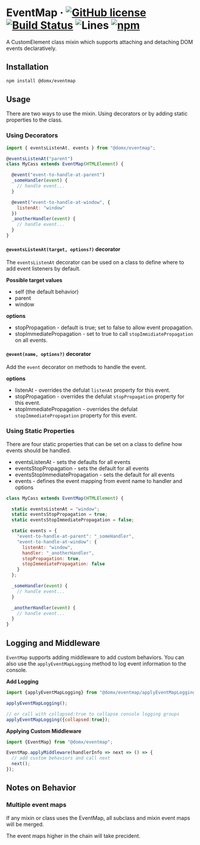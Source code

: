 # EventMap &middot; [![GitHub license](https://img.shields.io/badge/license-MIT-blue.svg)](https://www.mit.edu/~amini/LICENSE.md) [![Build Status](https://travis-ci.com/domxjs/domx.svg?branch=packages/EventMap)](https://travis-ci.com/github/domxjs/domx) ![Lines](https://img.shields.io/badge/Coverage-100%25-brightgreen.svg) [![npm](https://img.shields.io/npm/v/@domx/eventmap)](https://www.npmjs.com/package/@domx/eventmap)


A CustomElement class mixin which supports attaching and detaching DOM events declaratively.

## Installation
```sh
npm install @domx/eventmap
```

## Usage
There are two ways to use the mixin. Using decorators or by adding static properties to the class.

### Using Decorators
```js
import { eventsListenAt, events } from "@domx/eventmap";

@eventsListenAt("parent")
class MyCass extends EventMap(HTMLElement) {

  @event("event-to-handle-at-parent")
  _someHandler(event) {
    // handle event...
  }

  @event("event-to-handle-at-window", {
    listenAt: "window"
  })
  _anotherHandler(event) {
    // handle event...
  }
}
```
#### `@eventsListenAt(target, options?)` decorator
The `eventsListenAt` decorator can be used on a class to define where to add event listeners by default.

**Possible target values** 
- self (the default behavior)
- parent
- window

**options**
 - stopPropagation - default is true; set to false to allow event propagation.
 - stopImmediatePropagation - set to true to call `stopImmidiatePropagation` on all events.

#### `@event(name, options?)` decorator
Add the `event` decorator on methods to handle the event.

**options**
- listenAt - overrides the defulat `listenAt` property for this event.
- stopPropagation - overrides the defulat `stopPropagation` property for this event.
- stopImmediatePropagation - overrides the defulat `stopImmediatePropagation` property for this event.

### Using Static Properties
There are four static properties that can be set on a class to
define how events should be handled.
- eventsListenAt - sets the defaults for all events
- eventsStopPropagation - sets the default for all events
- eventsStopImmediatePropagation - sets the default for all events
- events - defines the event mapping from event name to handler and options
```js
class MyCass extends EventMap(HTMLElement) {

  static eventsListenAt = "window";
  static eventsStopPropagation = true;
  static eventsStopImmediatePropagation = false;

  static events = {
    "event-to-handle-at-parent": "_someHandler",
    "event-to-handle-at-window": {
      listenAt: "window",
      handler: "_anotherHandler",
      stopPropagation: true,
      stopImmediatePropagation: false
    }
  };

  _someHandler(event) {
    // handle event...
  }

  _anotherHandler(event) {
    // handle event...
  }
}
```

## Logging and Middleware
`EventMap` supports adding middleware to add custom behaviors.
You can also use the `applyEventMapLogging` method to log
event  information to the console.

**Add Logging**
```js
import {applyEventMapLogging} from "@domx/eventmap/applyEventMapLogging";

applyEventMapLogging();

// or call with collapsed:true to collapse console logging groups
applyEventMapLogging({collapsed:true});
```

**Applying Custom Middleware**
```js
import {EventMap} from "@domx/eventmap";

EventMap.applyMiddleware(handlerInfo => next => () => {
  // add custom behaviors and call next
  next();
});
```


## Notes on Behavior
### Multiple event maps
If any mixin or class uses the EventMap, all subclass and mixin event maps will be merged.

The event maps higher in the chain will take precident.
